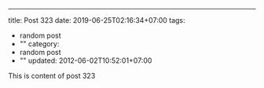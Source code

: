 ---
title: Post 323
date: 2019-06-25T02:16:34+07:00
tags:
  - random post
  - ""
category:
  - random post
  - ""
updated: 2012-06-02T10:52:01+07:00

This is content of post 323